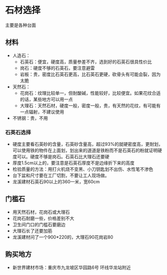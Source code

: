 # 石材选择

主要是各种台面

## 材料

* 人造石：
    * 石英石：便宜，硬度高，质量参差不齐，选到好的石英石很具性价比
    * 岗石：硬度不够的石英石，要注意避雷
    * 岩板：贵，密度比石英石更高，比石英石更硬，砍骨头有可能会裂，因为太脆
* 天然石：
    * 花岗石：纹理比较单一，但耐酸碱，性能较好，比较便宜。如果花纹合适的话，某些地方可以用一点
    * 大理石：天然石材，硬度一般，密度一般，贵，有天然的花纹，有可能有一点辐射，不建议使用
* 不锈钢：贵，不用

### 石英石选择

* 硬度主要看石英砂的含量，石英砂含量高，超过93%的就硬密度高，更耐划，可以使用铁的物件在上面划，划出来的道道是铁粉而不是石英石的粉就证明硬度可以。硬度不够是岗石。石英石比大理石还要硬
* 厚度1.5cm以上的，要注意是石英石厚度不是边缘折下来的高度
* 检验质量的方法：用打火机烧不变黑、小刀钥匙划不出伤、水性笔不渗色
* 台下盆和尺寸要在工厂切割，不要让工人现场做。
* 龙溪建材石英石90以上的360一米，宽60cm

## 门槛石

* 用天然石材，花岗石或大理石
* 花岗石耐磨一些，价格差别不大
* 卫生间门口的门槛石要磨边
* 大理石长了还要加筋
* 龙溪建材问了一个900*220的，大理石90花岗岩80

## 购买地方

* 新世界建材市场：重庆市九龙坡区华园路6号 环线华龙站附近